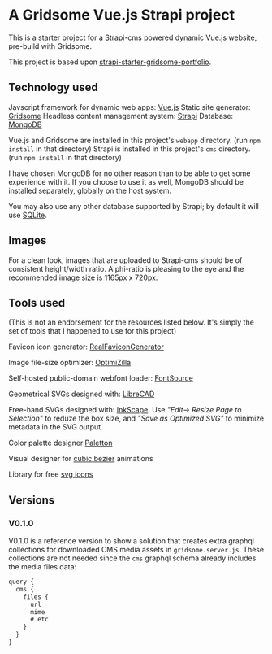# A Gridsome Vue.js Strapi project

This is a starter project for a Strapi-cms powered dynamic Vue.js website, pre-build with Gridsome.

This project is based upon [strapi-starter-gridsome-portfolio](https://github.com/strapi/strapi-starter-gridsome-portfolio).

## Technology used

Javscript framework for dynamic web apps: [Vue.js](https://vuejs.org/)
Static site generator: [Gridsome](https://gridsome.org/)
Headless content management system: [Strapi](https://strapi.io/)
Database: [MongoDB](https://www.mongodb.com/)

Vue.js and Gridsome are installed in this project's `webapp` directory. (run `npm install` in that directory)
Strapi is installed in this project's `cms` directory. (run `npm install` in that directory)

I have chosen MongoDB for no other reason than to be able to get some experience with it. If you choose to use it as well, MongoDB should be installed separately, globally on the host system.

You may also use any other database supported by Strapi; by default it will use [SQLite](https://sqlite.org/).

## Images

For a clean look, images that are uploaded to Strapi-cms should be of consistent height/width ratio. A phi-ratio is pleasing to the eye and the recommended image size is 1165px x 720px.

## Tools used

(This is not an endorsement for the resources listed below. It's simply the set of tools that I happened to use for this project)

Favicon icon generator: [RealFaviconGenerator](https://realfavicongenerator.net/)

Image file-size optimizer: [OptimiZilla](https://imagecompressor.com/)

Self-hosted public-domain webfont loader: [FontSource](https://github.com/fontsource/fontsource)

Geometrical SVGs designed with: [LibreCAD](https://librecad.org/)

Free-hand SVGs designed with: [InkScape](https://inkscape.org/). Use *"Edit-> Resize Page to Selection"* to reduze the box size, and *"Save as Optimized SVG"* to minimize metadata in the SVG output.

Color palette designer [Paletton](http://paletton.com/)

Visual designer for [cubic bezier](https://cubic-bezier.com/) animations

Library for free [svg icons](https://iconmonstr.com/)

## Versions

### V0.1.0

V0.1.0 is a reference version to show a solution that creates extra graphql collections for downloaded CMS media assets in `gridsome.server.js`. These collections are not needed since the `cms` graphql schema already includes the media files data:

```javascript
query {
  cms {
    files {
      url
      mime
      # etc
    }
  }
}
```
